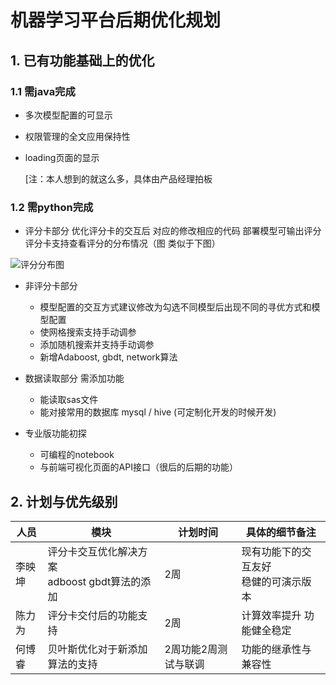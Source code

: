 # 机器学习平台后期优化规划

## 1. 已有功能基础上的优化

### 1.1 需java完成

- 多次模型配置的可显示
- 权限管理的全文应用保持性
- loading页面的显示

    [注：本人想到的就这么多，具体由产品经理拍板

### 1.2 需python完成

- 评分卡部分
  优化评分卡的交互后 对应的修改相应的代码
  部署模型可输出评分
  评分卡支持查看评分的分布情况（图 类似于下图）

![评分分布图](C:/Users/liyin/Desktop/learnBookNoteLYK/image/微信截图_20180326141131.png)

- 非评分卡部分
  - 模型配置的交互方式建议修改为勾选不同模型后出现不同的寻优方式和模型配置
  - 使网格搜索支持手动调参
  - 添加随机搜索并支持手动调参
  - 新增Adaboost, gbdt, network算法

- 数据读取部分
  需添加功能
  - 能读取sas文件
  - 能对接常用的数据库 mysql / hive (可定制化开发的时候开发)

- 专业版功能初探
  - 可编程的notebook
  - 与前端可视化页面的API接口（很后的后期的功能）

## 2. 计划与优先级别

|人员|模块|计划时间|具体的细节备注|
|--|--|--|--|
|李映坤|评分卡交互优化解决方案<br>adboost gbdt算法的添加</br>|2周|现有功能下的交互友好 <br>稳健的可演示版本</br>|
|陈力为|评分卡交付后的功能支持|2周|计算效率提升 功能健全稳定|
|何博睿|贝叶斯优化对于新添加算法的支持|2周功能2周测试与联调|功能的继承性与兼容性|
